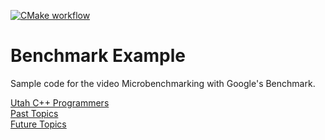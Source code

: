 [![CMake workflow](https://github.com/LegalizeAdulthood/benchmark-example/actions/workflows/cmake.yml/badge.svg)](https://github.com/LegalizeAdulthood/benchmark-example/actions/workflows/cmake.yml)

# Benchmark Example

Sample code for the video Microbenchmarking with Google's Benchmark.

[Utah C++ Programmers](https://meetup.com/utah-cpp-programmers)\
[Past Topics](https://utahcpp.wordpress.com/past-meeting-topics/)\
[Future Topics](https://utahcpp.wordpress.com/future-meeting-topics/)
